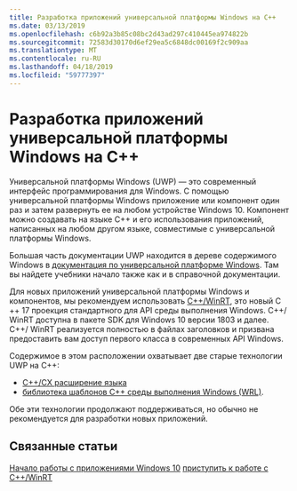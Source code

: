```yaml
---
title: Разработка приложений универсальной платформы Windows на C++
ms.date: 03/13/2019
ms.openlocfilehash: c6b92a3b85c08bc2d43ad297c410445ea974822b
ms.sourcegitcommit: 72583d30170d6ef29ea5c6848dc00169f2c909aa
ms.translationtype: MT
ms.contentlocale: ru-RU
ms.lasthandoff: 04/18/2019
ms.locfileid: "59777397"
---
```

# <a name="uwp-development-with-c"></a>Разработка приложений универсальной платформы Windows на C++

Универсальной платформы Windows (UWP) — это современный интерфейс программирования для Windows. С помощью универсальной платформы Windows приложение или компонент один раз и затем развернуть ее на любом устройстве Windows 10. Компонент можно создавать на языке C++ и его использования приложений, написанных на любом другом языке, совместимые с универсальной платформы Windows.

Большая часть документации UWP находится в дереве содержимого Windows в [документация по универсальной платформе Windows](/windows/uwp/). Там вы найдете учебники начало также как и в справочной документации. 

Для новых приложений универсальной платформы Windows и компонентов, мы рекомендуем использовать [ C++/WinRT](/windows/uwp/cpp-and-winrt-apis/), это новый C ++ 17 проекция стандартного для API среды выполнения Windows. C++/ WinRT доступна в пакете SDK для Windows 10 версии 1803 и далее. C++/ WinRT реализуется полностью в файлах заголовков и призвана предоставить вам доступ первого класса в современных API Windows.

Содержимое в этом расположении охватывает две старые технологии UWP на C++:

- [ C++/CX расширение языка](visual-c-language-reference-c-cx.md)
- [библиотека шаблонов C++ среды выполнения Windows (WRL)](../windows/windows-runtime-cpp-template-library-wrl.md).

Обе эти технологии продолжают поддерживаться, но обычно не рекомендуется для разработки новых приложений.

## <a name="related-articles"></a>Связанные статьи
[Начало работы с приложениями Windows 10](/windows/uwp/get-started/)
[приступить к работе с C++/WinRT](/windows/uwp/cpp-and-winrt-apis/get-started)
